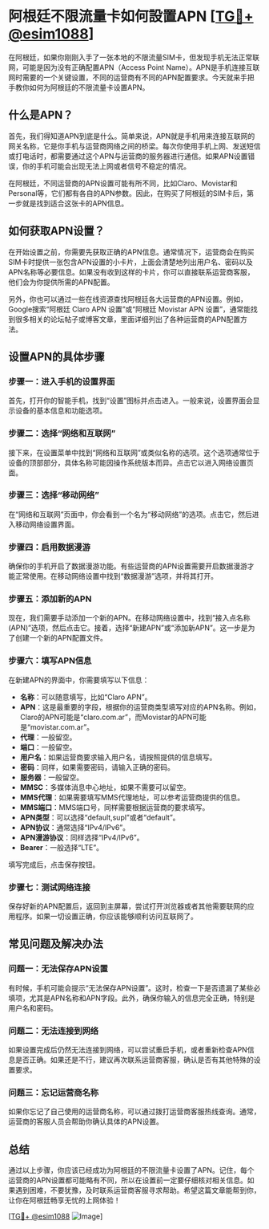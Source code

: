 # 阿根廷不限流量卡如何設置APN [[TG💪+ @esim1088](https://t.me/s/esim1088)]

在阿根廷，如果你刚刚入手了一张本地的不限流量SIM卡，但发现手机无法正常联网，可能是因为没有正确配置APN（Access Point Name）。APN是手机连接互联网时需要的一个关键设置，不同的运营商有不同的APN配置要求。今天就来手把手教你如何为阿根廷的不限流量卡设置APN。

## 什么是APN？

首先，我们得知道APN到底是什么。简单来说，APN就是手机用来连接互联网的网关名称，它是你手机与运营商网络之间的桥梁。每次你使用手机上网、发送短信或打电话时，都需要通过这个APN与运营商的服务器进行通信。如果APN设置错误，你的手机可能会出现无法上网或者信号不稳定的情况。

在阿根廷，不同运营商的APN设置可能有所不同，比如Claro、Movistar和Personal等，它们都有各自的APN参数。因此，在购买了阿根廷的SIM卡后，第一步就是找到适合这张卡的APN信息。

## 如何获取APN设置？

在开始设置之前，你需要先获取正确的APN信息。通常情况下，运营商会在购买SIM卡时提供一张包含APN设置的小卡片，上面会清楚地列出用户名、密码以及APN名称等必要信息。如果没有收到这样的卡片，你可以直接联系运营商客服，他们会为你提供所需的APN配置。

另外，你也可以通过一些在线资源查找阿根廷各大运营商的APN设置。例如，Google搜索“阿根廷 Claro APN 设置”或“阿根廷 Movistar APN 设置”，通常能找到很多相关的论坛帖子或博客文章，里面详细列出了各种运营商的APN配置方法。

## 设置APN的具体步骤

### 步骤一：进入手机的设置界面

首先，打开你的智能手机，找到“设置”图标并点击进入。一般来说，设置界面会显示设备的基本信息和功能选项。

### 步骤二：选择“网络和互联网”

接下来，在设置菜单中找到“网络和互联网”或类似名称的选项。这个选项通常位于设备的顶部部分，具体名称可能因操作系统版本而异。点击它以进入网络设置页面。

### 步骤三：选择“移动网络”

在“网络和互联网”页面中，你会看到一个名为“移动网络”的选项。点击它，然后进入移动网络设置界面。

### 步骤四：启用数据漫游

确保你的手机开启了数据漫游功能。有些运营商的APN设置需要开启数据漫游才能正常使用。在移动网络设置中找到“数据漫游”选项，并将其打开。

### 步骤五：添加新的APN

现在，我们需要手动添加一个新的APN。在移动网络设置中，找到“接入点名称 (APN)”选项，然后点击它。接着，选择“新建APN”或“添加新APN”。这一步是为了创建一个新的APN配置文件。

### 步骤六：填写APN信息

在新建APN的界面中，你需要填写以下信息：

- **名称**：可以随意填写，比如“Claro APN”。
- **APN**：这是最重要的字段，根据你的运营商类型填写对应的APN名称。例如，Claro的APN可能是“claro.com.ar”，而Movistar的APN可能是“movistar.com.ar”。
- **代理**：一般留空。
- **端口**：一般留空。
- **用户名**：如果运营商要求输入用户名，请按照提供的信息填写。
- **密码**：同样，如果需要密码，请输入正确的密码。
- **服务器**：一般留空。
- **MMSC**：多媒体消息中心地址，如果不需要可以留空。
- **MMS代理**：如果需要填写MMS代理地址，可以参考运营商提供的信息。
- **MMS端口**：MMS端口号，同样需要根据运营商的要求填写。
- **APN类型**：可以选择“default,supl”或者“default”。
- **APN协议**：通常选择“IPv4/IPv6”。
- **APN漫游协议**：同样选择“IPv4/IPv6”。
- **Bearer**：一般选择“LTE”。

填写完成后，点击保存按钮。

### 步骤七：测试网络连接

保存好新的APN配置后，返回到主屏幕，尝试打开浏览器或者其他需要联网的应用程序。如果一切设置正确，你应该能够顺利访问互联网了。

## 常见问题及解决办法

### 问题一：无法保存APN设置

有时候，手机可能会提示“无法保存APN设置”。这时，检查一下是否遗漏了某些必填项，尤其是APN名称和APN字段。此外，确保你输入的信息完全正确，特别是用户名和密码。

### 问题二：无法连接到网络

如果设置完成后仍然无法连接到网络，可以尝试重启手机，或者重新检查APN信息是否正确。如果还是不行，建议再次联系运营商客服，确认是否有其他特殊的设置要求。

### 问题三：忘记运营商名称

如果你忘记了自己使用的运营商名称，可以通过拨打运营商客服热线查询。通常，运营商的客服人员会帮助你确认具体的APN设置。

## 总结

通过以上步骤，你应该已经成功为阿根廷的不限流量卡设置了APN。记住，每个运营商的APN设置都可能略有不同，所以在设置前一定要仔细核对相关信息。如果遇到困难，不要犹豫，及时联系运营商客服寻求帮助。希望这篇文章能帮到你，让你在阿根廷畅享无忧的上网体验！

[[TG💪+ @esim1088](https://t.me/s/esim1088) ![Image](https://i.postimg.cc/4NQfJmqS/Snipaste-2025-05-13-00-14-12.png)]